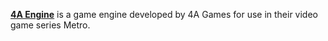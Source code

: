[**4A Engine**](https://en.wikipedia.org/wiki/4A_Engine) is a game engine developed by 4A Games for use in their video game series Metro.